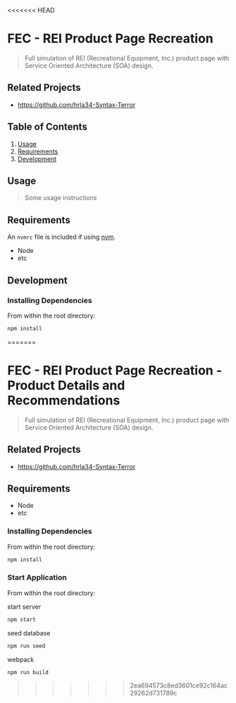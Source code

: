 <<<<<<< HEAD
# FEC - REI Product Page Recreation

> Full simulation of REI (Recreational Equipment, Inc.) product page with Service Oriented Architecture (SOA) design.

## Related Projects

  - https://github.com/hrla34-Syntax-Terror

## Table of Contents

1. [Usage](#Usage)
1. [Requirements](#requirements)
1. [Development](#development)

## Usage

> Some usage instructions

## Requirements

An `nvmrc` file is included if using [nvm](https://github.com/creationix/nvm).

- Node 
- etc

## Development

### Installing Dependencies

From within the root directory:

```sh
npm install
```
=======
# FEC - REI Product Page Recreation - Product Details and Recommendations

> Full simulation of REI (Recreational Equipment, Inc.) product page with Service Oriented Architecture (SOA) design.

## Related Projects

  - https://github.com/hrla34-Syntax-Terror

## Requirements

- Node 
- etc

### Installing Dependencies

From within the root directory:

```sh
npm install
```

### Start Application

From within the root directory:

start server
```sh
npm start
```

seed database
```sh
npm run seed
```

webpack
```sh
npm run build
```
>>>>>>> 2ea694573c8ed3601ce92c164ac29262d731789c
